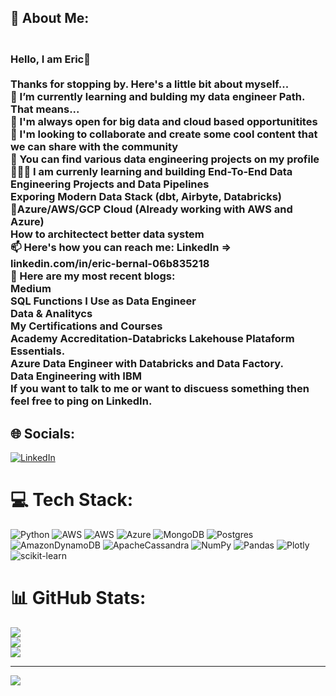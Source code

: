 ## 💫 About Me:
### <br>Hello, I am Eric👋<br><br>Thanks for stopping by. Here's a little bit about myself...<br>🔭 I’m currently learning and bulding my data engineer Path. That means...<br>👯 I'm always open for big data and cloud based opportunitites<br>💬 I'm looking to collaborate and create some cool content that we can share with the community<br>🤘 You can find various data engineering projects on my profile<br>🧑🏻‍🏫 I am currenly learning and building End-To-End Data Engineering Projects and  Data Pipelines<br>Exporing Modern Data Stack (dbt, Airbyte, Databricks)<br>🤘Azure/AWS/GCP Cloud (Already working with AWS and Azure)<br>How to architectect better data system<br>📫 Here's how you can reach me: LinkedIn => linkedin.com/in/eric-bernal-06b835218<br>📝 Here are my most recent blogs:<br>Medium<br>SQL Functions I Use as Data Engineer<br>Data & Analitycs<br>My Certifications and Courses<br>Academy Accreditation-Databricks Lakehouse Plataform Essentials.<br>Azure Data Engineer with Databricks and Data Factory.<br>Data Engineering with IBM <br>If you want to talk to me or want to discuess something then feel free to ping on LinkedIn.


## 🌐 Socials:
[![LinkedIn](https://img.shields.io/badge/LinkedIn-%230077B5.svg?logo=linkedin&logoColor=white)](https://linkedin.com/in/linkedin.com/in/eric-bernal-06b835218) 

# 💻 Tech Stack:
![Python](https://img.shields.io/badge/python-3670A0?style=for-the-badge&logo=python&logoColor=ffdd54) ![AWS](https://img.shields.io/badge/AWS-%23FF9900.svg?style=for-the-badge&logo=amazon-aws&logoColor=white) ![AWS](https://img.shields.io/badge/AWS-%23FF9900.svg?style=for-the-badge&logo=amazon-aws&logoColor=white) ![Azure](https://img.shields.io/badge/azure-%230072C6.svg?style=for-the-badge&logo=azure-devops&logoColor=white) ![MongoDB](https://img.shields.io/badge/MongoDB-%234ea94b.svg?style=for-the-badge&logo=mongodb&logoColor=white) ![Postgres](https://img.shields.io/badge/postgres-%23316192.svg?style=for-the-badge&logo=postgresql&logoColor=white) ![AmazonDynamoDB](https://img.shields.io/badge/Amazon%20DynamoDB-4053D6?style=for-the-badge&logo=Amazon%20DynamoDB&logoColor=white) ![ApacheCassandra](https://img.shields.io/badge/cassandra-%231287B1.svg?style=for-the-badge&logo=apache-cassandra&logoColor=white) ![NumPy](https://img.shields.io/badge/numpy-%23013243.svg?style=for-the-badge&logo=numpy&logoColor=white) ![Pandas](https://img.shields.io/badge/pandas-%23150458.svg?style=for-the-badge&logo=pandas&logoColor=white) ![Plotly](https://img.shields.io/badge/Plotly-%233F4F75.svg?style=for-the-badge&logo=plotly&logoColor=white) ![scikit-learn](https://img.shields.io/badge/scikit--learn-%23F7931E.svg?style=for-the-badge&logo=scikit-learn&logoColor=white)
# 📊 GitHub Stats:
![](https://github-readme-stats.vercel.app/api?username=MADPROFESSO&theme=dark&hide_border=false&include_all_commits=false&count_private=false)<br/>
![](https://github-readme-streak-stats.herokuapp.com/?user=MADPROFESSO&theme=dark&hide_border=false)<br/>
![](https://github-readme-stats.vercel.app/api/top-langs/?username=MADPROFESSO&theme=dark&hide_border=false&include_all_commits=false&count_private=false&layout=compact)

---
[![](https://visitcount.itsvg.in/api?id=MADPROFESSO&icon=0&color=0)](https://visitcount.itsvg.in)

<!-- Proudly created with GPRM ( https://gprm.itsvg.in ) -->

<!--
**MADPROFESSO/MADPROFESSO** is a ✨ _special_ ✨ repository because its `README.md` (this file) appears on your GitHub profile.

